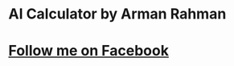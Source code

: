 # AI Calculator by Arman Rahman


# [Follow me on Facebook](https://www.facebook.com/armanrahmanbd)
